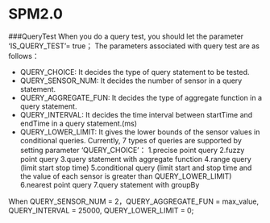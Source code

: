 # SPM2.0
###QueryTest
When you do a query test, you should let the parameter ‘IS_QUERY_TEST’=  true；
The parameters associated with query test are as follows：
+ QUERY_CHOICE: It decides the type of query statement to be tested.
+ QUERY_SENSOR_NUM: It decides the number of sensor in a query statement.
+ QUERY_AGGREGATE_FUN: It decides the type of aggregate function in a query statement.
+ QUERY_INTERVAL: It decides the time interval between startTime and endTime in a query statement.(ms)
+ QUERY_LOWER_LIMIT: It gives the lower bounds of the sensor values in conditional queries.
Currently, 7 types of queries are supported by setting parameter ‘QUERY_CHOICE’：
	1.precise point query
	2.fuzzy point query
	3.query statement with aggregate function 
	4.range query (limit start stop time)
	5.conditional query (limit start and stop time and the value of each sensor is greater than QUERY_LOWER_LIMIT)
	6.nearest point query
7.query statement with groupBy

When QUERY_SENSOR_NUM = 2，QUERY_AGGREGATE_FUN = max_value, QUERY_INTERVAL = 25000, QUERY_LOWER_LIMIT = 0;
